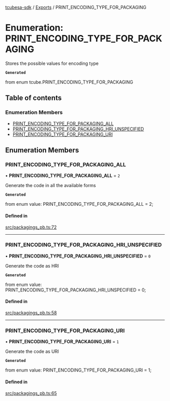 [tcubesa-sdk](../README.md) / [Exports](../modules.md) / PRINT\_ENCODING\_TYPE\_FOR\_PACKAGING

# Enumeration: PRINT\_ENCODING\_TYPE\_FOR\_PACKAGING

Stores the possible values for encoding type

**`Generated`**

from enum tcube.PRINT_ENCODING_TYPE_FOR_PACKAGING

## Table of contents

### Enumeration Members

- [PRINT\_ENCODING\_TYPE\_FOR\_PACKAGING\_ALL](PRINT_ENCODING_TYPE_FOR_PACKAGING.md#print_encoding_type_for_packaging_all)
- [PRINT\_ENCODING\_TYPE\_FOR\_PACKAGING\_HRI\_UNSPECIFIED](PRINT_ENCODING_TYPE_FOR_PACKAGING.md#print_encoding_type_for_packaging_hri_unspecified)
- [PRINT\_ENCODING\_TYPE\_FOR\_PACKAGING\_URI](PRINT_ENCODING_TYPE_FOR_PACKAGING.md#print_encoding_type_for_packaging_uri)

## Enumeration Members

### PRINT\_ENCODING\_TYPE\_FOR\_PACKAGING\_ALL

• **PRINT\_ENCODING\_TYPE\_FOR\_PACKAGING\_ALL** = ``2``

Generate the code in all the available forms

**`Generated`**

from enum value: PRINT_ENCODING_TYPE_FOR_PACKAGING_ALL = 2;

#### Defined in

[src/packagings_pb.ts:72](https://github.com/TCUBEAI-TECHNOLOGIES-PRIVATE-LIMITED/ts-sdk/blob/3c64799/src/packagings_pb.ts#L72)

___

### PRINT\_ENCODING\_TYPE\_FOR\_PACKAGING\_HRI\_UNSPECIFIED

• **PRINT\_ENCODING\_TYPE\_FOR\_PACKAGING\_HRI\_UNSPECIFIED** = ``0``

Generate the code as HRI

**`Generated`**

from enum value: PRINT_ENCODING_TYPE_FOR_PACKAGING_HRI_UNSPECIFIED = 0;

#### Defined in

[src/packagings_pb.ts:58](https://github.com/TCUBEAI-TECHNOLOGIES-PRIVATE-LIMITED/ts-sdk/blob/3c64799/src/packagings_pb.ts#L58)

___

### PRINT\_ENCODING\_TYPE\_FOR\_PACKAGING\_URI

• **PRINT\_ENCODING\_TYPE\_FOR\_PACKAGING\_URI** = ``1``

Generate the code as URI

**`Generated`**

from enum value: PRINT_ENCODING_TYPE_FOR_PACKAGING_URI = 1;

#### Defined in

[src/packagings_pb.ts:65](https://github.com/TCUBEAI-TECHNOLOGIES-PRIVATE-LIMITED/ts-sdk/blob/3c64799/src/packagings_pb.ts#L65)

